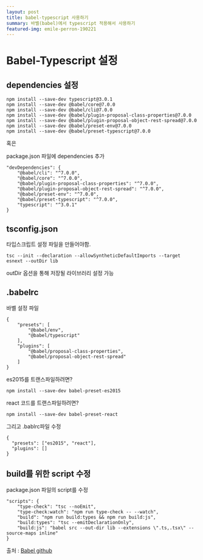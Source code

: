 ```yaml
---
layout: post
title: babel-typescript 사용하기
summary: 바벨(babel)에서 typescript 적용해서 사용하기
featured-img: emile-perron-190221
---
```


# Babel-Typescript 설정

## dependencies 설정

```
npm install --save-dev typescript@3.0.1
npm install --save-dev @babel/core@7.0.0
npm install --save-dev @babel/cli@7.0.0
npm install --save-dev @babel/plugin-proposal-class-properties@7.0.0
npm install --save-dev @babel/plugin-proposal-object-rest-spread@7.0.0
npm install --save-dev @babel/preset-env@7.0.0
npm install --save-dev @babel/preset-typescript@7.0.0
```

혹은 

package.json 파일에 dependencies 추가

```
"devDependencies": {
    "@babel/cli": "^7.0.0",
    "@babel/core": "^7.0.0",
    "@babel/plugin-proposal-class-properties": "^7.0.0",
    "@babel/plugin-proposal-object-rest-spread": "^7.0.0",
    "@babel/preset-env": "^7.0.0",
    "@babel/preset-typescript": "^7.0.0",
    "typescript": "^3.0.1"
}
```

## tsconfig.json 

타입스크립트 설정 파일을 만들어야함.

```
tsc --init --declaration --allowSyntheticDefaultImports --target esnext --outDir lib
```

outDir 옵션을 통해 저장될 라이브러리 설정 가능

## .babelrc

바벨 설정 파일

```
{
    "presets": [
        "@babel/env",
        "@babel/typescript"
    ],
    "plugins": [
        "@babel/proposal-class-properties",
        "@babel/proposal-object-rest-spread"
    ]
}
```

es2015를 트랜스파일하려면?

```
npm install --save-dev babel-preset-es2015
```

react 코드를 트랜스파일하려면?

```
npm install --save-dev babel-preset-react
```

그리고 .bablrc파일 수정

```
{
  "presets": ["es2015", "react"],
  "plugins": []
}
```

## build를 위한 script 수정

package.json 파일의 script를 수정

```
"scripts": {
    "type-check": "tsc --noEmit",
    "type-check:watch": "npm run type-check -- --watch",
    "build": "npm run build:types && npm run build:js",
    "build:types": "tsc --emitDeclarationOnly",
    "build:js": "babel src --out-dir lib --extensions \".ts,.tsx\" --source-maps inline"
}
```

출처 : [Babel github](https://github.com/Microsoft/TypeScript-Babel-Starter)
